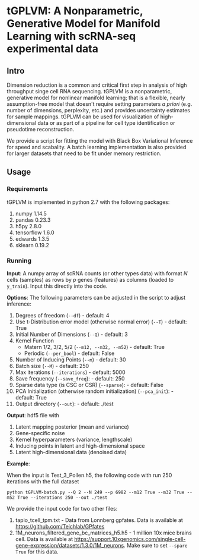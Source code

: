 # tGPLVM: A Nonparametric, Generative Model for Manifold Learning with scRNA-seq experimental data
## Intro

Dimension reduction is a common and critical first step in analysis of high throughput singe cell RNA sequencing. tGPLVM is a nonparametric, generative model for nonlinear manifold learning; that is a flexible, nearly assumption-free model that doesn't require setting parameters *a priori* (e.g. number of dimensions, perplexity, etc.) and provides uncertainty estimates for sample mappings. tGPLVM can be used for visualization of high-dimensional data or as part of a pipeline for cell type identification or pseudotime reconstruction. 

We provide a script for fitting the model with Black Box Variational Inference for speed and scabality. A batch learning implementation is also provided for larger datasets that need to be fit under memory restriction.

## Usage

### Requirements

tGPLVM is implemented in python 2.7 with the following packages:
1. numpy 1.14.5
2. pandas 0.23.3
3. h5py 2.8.0
4. tensorflow 1.6.0
5. edwards 1.3.5
6. sklearn 0.19.2

### Running
**Input**: A numpy array of scRNA counts (or other types data) with format *N* cells (samples) as rows by *p* genes (features) as columns (loaded to ```y_train```). Input this directly into the code.

**Options**:
The following parameters can be adjusted in the script to adjust inference:

1. Degrees of freedom (```--df```) - default: 4
2. Use t-Distribution error model (otherwise normal error) (```--T```) - default: True
3. Initial Number of Dimensions (```--Q```) - default: 3
4. Kernel Function
    + Matern 1/2, 3/2, 5/2 (```--m12, --m32, --m52```) - default: True
    + Periodic (```--per_bool```) - default: False
5. Number of Inducing Points (```--m```) - default: 30
6. Batch size (```--M```) - default: 250
7. Max iterations (```--iterations```) - default: 5000
8. Save frequency (```--save_freq```): - default: 250
9. Sparse data type (is CSC or CSR) (```--sparse```): - default: False
10. PCA Initialization (otherwise random initialization) (```--pca_init```): - default: True
11. Output directory (```--out```): - default: ./test

**Output**: hdf5 file with
1. Latent mapping posterior (mean and variance)
2. Gene-specific noise
3. Kernel hyperparameters (variance, lengthscale)
4. Inducing points in latent and high-dimensional space
5. Latent high-dimensional data (denoised data)

**Example**:

When the input is Test_3_Pollen.h5, the following code with run 250 iterations with the full dataset

```python tGPLVM-batch.py --Q 2 --N 249 --p 6982 --m12 True --m32 True --m52 True --iterations 250 --out ./test```

We provide the input code for two other files:
1. tapio_tcell_tpm.txt - Data from Lonnberg gpfates. Data is available at https://github.com/Teichlab/GPfates
2. 1M_neurons_filtered_gene_bc_matrices_h5.h5 - 1 million 10x mice brains cell. Data is available at https://support.10xgenomics.com/single-cell-gene-expression/datasets/1.3.0/1M_neurons. Make sure to set    ```--spare True``` for this data.


